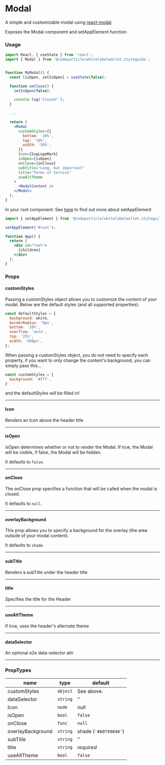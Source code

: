 # Modal

A simple and customizable modal using [react-modal](https://github.com/reactjs/react-modal).

Exposes the Modal component and setAppElement function

### Usage

```jsx
import React, { useState } from 'react';
import { Modal } from '@codeparticle/whitelabelwallet.styleguide';


function MyModal() {
  const [isOpen, setIsOpen] = useState(false);

  function onClose() {
    setIsOpen(false);

    console.log('Closed!');
  }

  ...

  return (
    <Modal
      customStyles={{
        bottom: '10%',
        top: '10%',
        width: '50%',
      }}
      Icon={SvgLogoMark}
      isOpen={isOpen}
      onClose={onClose}
      subTitle="Long, but important"
      title="Terms of Service"
      useAltTheme
    >
      <ModalContent />
    </Modal>
  );
}

```

In your root component:
See [here](http://reactcommunity.org/react-modal/accessibility/) to find out more about setAppElement

```jsx
import { setAppElement } from '@codeparticle/whitelabelwallet.styleguilde';

setAppElement('#root');

function App() {
  return (
    <div id="root">
      {children}
    </div>
  );
}

```

### Props

#### customStyles

Passing a customStyles object allows you to customize the content of your modal. Below are the default styles (and all supported properties):

```js
const defaultStyles = {
  background: white,
  borderRadius: '0px',
  bottom: '20%',
  overflow: 'auto',
  top: '25%',
  width: '500px',
};
```

When passing a customStyles object, you do not need to specify each property, if you want to only change the content's background, you can simply pass this...

```js
const customStyles = {
  background: '#fff',
}
```
and the defaultStyles will be filled in!

----
#### Icon

Renders an Icon above the header title

----
#### isOpen

isOpen determines whether or not to render the Modal. If true, the Modal will be visible, if false, the Modal will be hidden.

It defaults to `false`.

----
#### onClose

The onClose prop specifies a function that will be called when the modal is closed.

It defaults to `null`.

----
#### overlayBackground

This prop allows you to specify a background for the overlay (the area outside of your modal content).

It defaults to `shade`.

----
#### subTitle

Renders a subTitle under the header title

----
#### title

Specifies the title for the Header

----
#### useAltTheme

If true, uses the header's alternate theme

----
#### dataSelector

An optional e2e data-selector attr

----
### PropTypes

| name | type | default |
| ---- | ---- | ------- |
| customStyles | `object` | See above. |
| dataSelector | `string` | '' |
| Icon | `node` | null |
| isOpen | `bool` | `false` |
| onClose | `func` | `null` |
| overlayBackground | `string` | shade (`'#60799840'`) |
| subTitle | `string` | '' |
| title | `string` | *required* |
| useAltTheme | `bool` | `false` |